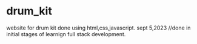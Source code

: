 # drum_kit
website for drum kit
done using html,css,javascript.
sept 5,2023
//done in initial stages of learnign full stack development.
